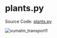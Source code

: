 # plants.py

Source Code:
[plants.py](https://github.com/jeremyaemmett/VU-MALM/blob/main/plants.py)

![vumalm_transport1](https://github.com/user-attachments/assets/dbcbb134-f1fa-44d6-9403-f4f0f7638207)
